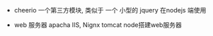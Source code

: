 + cheerio  一个第三方模块, 类似于 一个 小型的 jquery 在nodejs 端使用

+ web 服务器  apacha  IIS,  Nignx  tomcat  node搭建web服务器